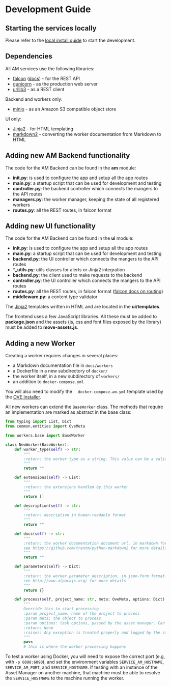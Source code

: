 # Development Guide

## Starting the services locally

Please refer to the [local install guide](Install.md#installation-for-a-non-docker-environment) to start the development.

## Dependencies

All AM services use the following libraries:
- [falcon](https://falconframework.org/) ([docs](https://falcon.readthedocs.io/en/stable)) - for the REST API
- [gunicorn](https://gunicorn.org/) - as the production web server
- [urllib3](https://urllib3.readthedocs.io/en/latest/) - as a REST client

Backend and workers only:
- [minio](https://www.minio.io/) - as an Amazon S3 compatible object store

UI only:
- [Jinja2](http://jinja.pocoo.org/docs/2.10/) - for HTML templating
- [markdown2](https://github.com/trentm/python-markdown2) - converting the worker documentation from Markdown to HTML

## Adding new AM Backend functionality

The code for the AM Backend can be found in the **am** module:

- **__init__.py**: is used to configure the app and setup all the app routes
- **__main__.py**: a startup script that can be used for development and testing
- **controller.py**: the backend controller which connects the mangers to the API routes
- **managers.py**: the worker manager, keeping the state of all registered workers
- **routes.py**: all the REST routes, in falcon format

## Adding new UI functionality

The code for the AM Backend can be found in the **ui** module:

- **__init__.py**: is used to configure the app and setup all the app routes
- **__main__.py**: a startup script that can be used for development and testing
- **backend.py**: the UI controller which connects the mangers to the API routes
- ***_utils.py**: utils classes for alerts or Jinja2 integration
- **backend.py**: the client used to make requests to the backend
- **controller.py**: the UI controller which connects the mangers to the API routes
- **routes.py**: all the REST routes, in falcon format ([falcon docs on routing](https://falcon.readthedocs.io/en/stable/api/routing.html))
- **middleware.py**: a content type validator

The [Jinja2](http://jinja.pocoo.org/docs/2.10/) templates written in HTML and are located in the **ui/templates**.

The frontend uses a few JavaScript libraries. All these must be added to **package.json**
and the assets (js, css and font files exposed by the library) must be added to **move-assets.js**.

## Adding a new Worker

Creating a worker requires changes in several places:

* a Markdown documentation file in `docs/workers`
* a Dockerfile in a new subdirectory of `docker/`
* the worker itself, in a new subdirectory of `workers/`
* an addition to `docker-compose.yml`

You will also need to modify the ` 	docker-compose.am.yml` template used by the
[OVE Installer](https://github.com/ove/ove-install).

All new workers can extend the `BaseWorker` class. The methods that require an implementation
are marked as abstract in the base class:

```python
from typing import List, Dict
from common.entities import OveMeta

from workers.base import BaseWorker

class NewWorker(BaseWorker):
    def worker_type(self) -> str:
        """
        :return: the worker type as a string. This value can be a valid WorkerType or anything else
        """
        return ""

    def extensions(self) -> List:
        """
        :return: the extensions handled by this worker
        """
        return []

    def description(self) -> str:
        """
        :return: description in human-readable format
        """
        return ""

    def docs(self) -> str:
        """
        :return: the worker documentation document url, in markdown format
        see https://github.com/trentm/python-markdown2 for more details
        """
        return ""

    def parameters(self) -> Dict:
        """
        :return: the worker parameter description, in json-form format:
        see http://www.alpacajs.org/ for more details
        """
        return {}

    def process(self, project_name: str, meta: OveMeta, options: Dict):
        """
        Override this to start processing
        :param project_name: name of the project to process
        :param meta: the object to process
        :param options: task options, passed by the asset manager. Can be empty
        :return: None
        :raises: Any exception is treated properly and logged by the safe_process method
        """
        pass
        # this is where the worker processing happens
```

To test a worker using Docker, you will need to expose the correct port (e.g, with `-p 6090:6090`), and set the
environment variables `SERVICE_AM_HOSTNAME`, `SERVICE_AM_PORT`, and `SERVICE_HOSTNAME`. If testing with an instance of
the Asset Manager on another machine, that machine must be able to resolve the `SERVICE_HOSTNAME` to the machine running
the worker.
